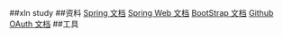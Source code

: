 ##xln study
##资料
[Spring 文档](https://spring.io/guides)
[Spring Web 文档](https://spring.io/guides/gs/serving-web-content/)
[BootStrap 文档](https://v3.bootcss.com/components/#navbar)
[Github OAuth 文档](https://developer.github.com/apps/building-oauth-apps/creating-an-oauth-app/)
##工具